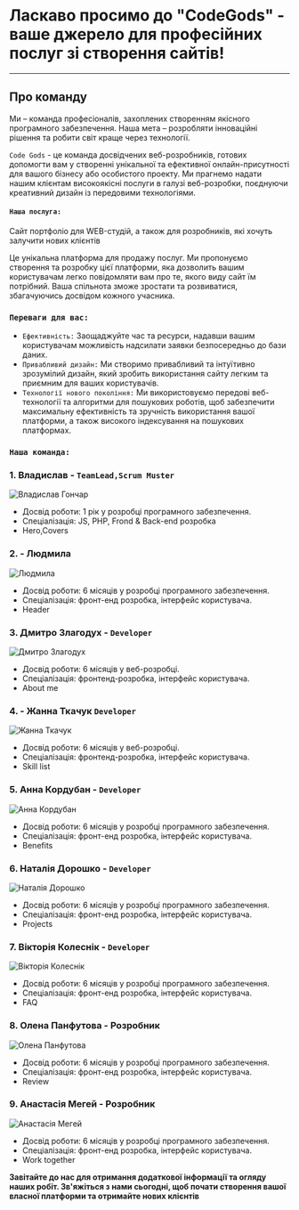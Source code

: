 



# Ласкаво просимо до "CodeGods" - ваше джерело для професійних послуг зі створення сайтів!

---


## Про команду

Ми – команда професіоналів, захоплених створенням якісного програмного забезпечення. Наша мета – розробляти інноваційні рішення та робити світ краще через технології.

`Code Gods` - це команда досвідчених веб-розробників, готових допомогти вам у створенні унікальної та ефективної онлайн-присутності для вашого бізнесу або особистого проекту. Ми прагнемо надати нашим клієнтам високоякісні послуги в галузі веб-розробки, поєднуючи креативний дизайн із передовими технологіями.
#### `Наша послуга:`
Сайт портфоліо для WEB-студій, а також для розробників, які хочуть залучити нових клієнтів

Це унікальна платформа для продажу послуг. Ми пропонуємо створення та розробку цієї платформи, яка дозволить вашим користувачам легко повідомляти вам про те, якого виду сайт
їм потрібний. Ваша спільнота зможе зростати та розвиватися, збагачуючись досвідом кожного учасника.

### `Переваги для вас:`

-  `Ефективність:` Заощаджуйте час та ресурси, надавши вашим користувачам можливість надсилати заявки безпосередньо до бази даних.
-  `Привабливий дизайн:` Ми створимо привабливий та інтуїтивно зрозумілий дизайн, який зробить використання сайту легким та приємним для ваших користувачів.
- `Технології нового покоління:` Ми використовуємо передові веб-технології та алгоритми для пошукових роботів, щоб забезпечити максимальну ефективність та зручність використання вашої платформи, а також високого індексування на пошукових платформах.

### `Наша команда:`

### 1. Владислав - `TeamLead,Scrum Muster`
![Владислав Гончар](./assets/vlad_hon.png)

  - Досвід роботи: 1 рік у розробці програмного забезпечення.
  - Спеціалізація: JS, PHP, Frond & Back-end розробка
  - Hero,Covers
### 2. - Людмила
![Людмила](./assets/lud.jpeg)
- Досвід роботи: 6 місяців у розробці програмного забезпечення.
- Спеціалізація: фронт-енд розробка, інтерфейс користувача.
- Header

### 3. Дмитро Злагодух - `Developer`
![Дмитро Злагодух](./assets/dmytr.jpg)
  - Досвід роботи: 6 місяців у веб-розробці.
  - Спеціалізація: фронтенд-розробка, інтерфейс користувача.
  - About me

### 4. - Жанна Ткачук `Developer`
![Жанна Ткачук](./assets/janna.jpg)
  - Досвід роботи: 6 місяців у веб-розробці.
  - Спеціалізація: фронтенд-розробка, інтерфейс користувача.
  - Skill list


### 5. Анна Кордубан - `Developer`
![Анна Кордубан](./assets/anna_kord.png)
- Досвід роботи: 6 місяців у розробці програмного забезпечення.
- Спеціалізація: фронт-енд розробка, інтерфейс користувача.
- Benefits

### 6. Наталія Дорошко - `Developer`
![Наталія  Дорошко](./assets/nat.jpg)
- Досвід роботи: 6 місяців у розробці програмного забезпечення.
- Спеціалізація: фронт-енд розробка, інтерфейс користувача.
- Projects


### 7. Вікторія Колеснік - `Developer`
![Вікторія Колеснік](./assets/vik.jpg)
- Досвід роботи: 6 місяців у розробці програмного забезпечення.
- Спеціалізація: фронт-енд розробка, інтерфейс користувача.
- FAQ


### 8. Олена Панфутова - Розробник
![Олена Панфутова](./assets/elen.jpg)
- Досвід роботи: 6 місяців у розробці програмного забезпечення.
- Спеціалізація: фронт-енд розробка, інтерфейс користувача.
- Review


### 9. Анастасія Мегей - Розробник
![Анастасія Мегей](./assets/nast.jpg)
- Досвід роботи: 6 місяців у розробці програмного забезпечення.
- Спеціалізація: фронт-енд розробка, інтерфейс користувача.
- Work together

**Завітайте до нас для отримання додаткової інформації та огляду наших робіт. Зв'яжіться з нами сьогодні, щоб почати створення вашої власної платформи та отримайте нових клієнтів**
